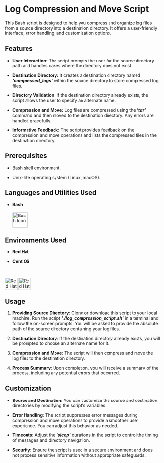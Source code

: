 # Log Compression and Move Script

This Bash script is designed to help you compress and organize log files from a source directory into a destination directory. It offers a user-friendly interface, error handling, and customization options.

## Features

- **User Interaction:** The script prompts the user for the source directory path and handles cases where the directory does not exist.

- **Destination Directory:** It creates a destination directory named **_'compressed_logs'_** within the source directory to store compressed log files.

- **Directory Validation:** If the destination directory already exists, the script allows the user to specify an alternate name.

- **Compression and Move:** Log files are compressed using the **_'tar'_** command and then moved to the destination directory. Any errors are handled gracefully.

- **Informative Feedback:** The script provides feedback on the compression and move operations and lists the compressed files in the destination directory.

## Prerequisites

- Bash shell environment.

- Unix-like operating system (Linux, macOS).

## Languages and Utilities Used
- **Bash**
  <br><br>
[<img align="left" alt="Bash Icon" width="50px" src="https://upload.wikimedia.org/wikipedia/commons/4/4b/Bash_Logo_Colored.svg" />][bash]

[bash]: https://www.gnu.org/software/bash/

  <br><br>

## Environments Used

- **Red Hat**
- **Cent OS**
  
   <br> 
[<img align="left" alt="Red Hat Icon" width="40px" src="https://upload.wikimedia.org/wikipedia/commons/d/d8/Red_Hat_logo.svg" />][red_hat]
[<img align="left" alt="Red Hat Icon" width="40px" src="https://upload.wikimedia.org/wikipedia/commons/6/63/CentOS_color_logo.svg" />][cent_os]

[red_hat]: https://www.redhat.com/
[cent_os]: https://www.centos.org/

<br><br>

## Usage

1. **Providing Source Directory**: Clone or download this script to your local machine. Run the script **_'./log_compression_script.sh'_** in a terminal and follow the on-screen prompts. You will be asked to provide the absolute path of the source directory containing your log files.

2. **Destination Directory**: If the destination directory already exists, you will be prompted to choose an alternate name for it.

3. **Compression and Move**: The script will then compress and move the log files to the destination directory.

4. **Process Summary**: Upon completion, you will receive a summary of the process, including any potential errors that occurred.

## Customization

- **Source and Destination**: You can customize the source and destination directories by modifying the script's variables.

- **Error Handling**: The script suppresses error messages during compression and move operations to provide a smoother user experience. You can adjust this behavior as needed.

- **Timeouts**: Adjust the **_'sleep'_** durations in the script to control the timing of messages and directory navigation.

- **Security**: Ensure the script is used in a secure environment and does not process sensitive information without appropriate safeguards.


